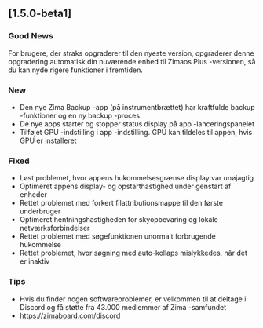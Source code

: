 ## [1.5.0-beta1]
### Good News
For brugere, der straks opgraderer til den nyeste version, opgraderer denne opgradering automatisk din nuværende enhed til Zimaos Plus -versionen, så du kan nyde rigere funktioner i fremtiden.
### New
- Den nye Zima Backup -app (på instrumentbrættet) har kraftfulde backup -funktioner og en ny backup -proces
- De nye apps starter og stopper status display på app -lanceringspanelet
- Tilføjet GPU -indstilling i app -indstilling. GPU kan tildeles til appen, hvis GPU er installeret
### Fixed
- Løst problemet, hvor appens hukommelsesgrænse display var unøjagtig
- Optimeret appens display- og opstarthastighed under genstart af enheder
- Rettet problemet med forkert filattributionsmappe til den første underbruger
- Optimeret hentningshastigheden for skyopbevaring og lokale netværksforbindelser
- Rettet problemet med søgefunktionen unormalt forbrugende hukommelse
- Rettet problemet, hvor søgning med auto-kollaps mislykkedes, når det er inaktiv
### Tips
- Hvis du finder nogen softwareproblemer, er velkommen til at deltage i Discord og få støtte fra 43.000 medlemmer af Zima -samfundet
- <a href = "https://zimaboard.com/discord" target = "_ blank" style = "farve: blå"> https://zimaboard.com/discord </a>

